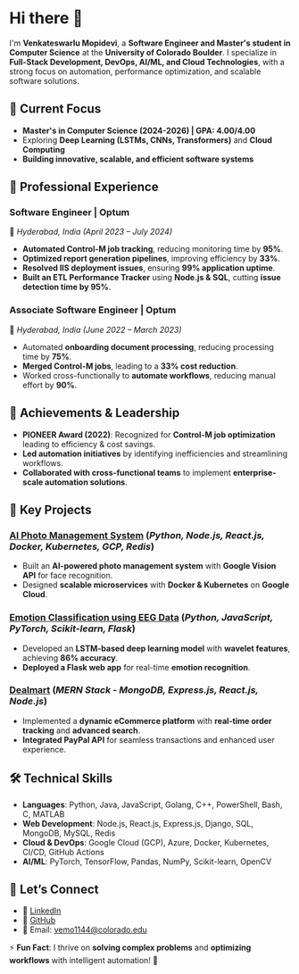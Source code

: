 # Hi there 👋  
I'm **Venkateswarlu Mopidevi**, a **Software Engineer and Master's student in Computer Science** at the **University of Colorado Boulder**. I specialize in **Full-Stack Development, DevOps, AI/ML, and Cloud Technologies**, with a strong focus on automation, performance optimization, and scalable software solutions.

## 🔭 **Current Focus**

- **Master's in Computer Science (2024-2026) | GPA: 4.00/4.00**
- Exploring **Deep Learning (LSTMs, CNNs, Transformers)** and **Cloud Computing**
- **Building innovative, scalable, and efficient software systems**

## 🌟 **Professional Experience**

### **Software Engineer | Optum**
📍 *Hyderabad, India (April 2023 – July 2024)*
- **Automated Control-M job tracking**, reducing monitoring time by **95%**.
- **Optimized report generation pipelines**, improving efficiency by **33%**.
- **Resolved IIS deployment issues**, ensuring **99% application uptime**.
- **Built an ETL Performance Tracker** using **Node.js & SQL**, cutting **issue detection time by 95%**.

### **Associate Software Engineer | Optum**
📍 *Hyderabad, India (June 2022 – March 2023)*
- Automated **onboarding document processing**, reducing processing time by **75%**.
- **Merged Control-M jobs**, leading to a **33% cost reduction**.
- Worked cross-functionally to **automate workflows**, reducing manual effort by **90%**.

## 🎯 **Achievements & Leadership**
- **PIONEER Award (2022)**: Recognized for **Control-M job optimization** leading to efficiency & cost savings.
- **Led automation initiatives** by identifying inefficiencies and streamlining workflows.
- **Collaborated with cross-functional teams** to implement **enterprise-scale automation solutions**.

## 🚀 **Key Projects**

### **[AI Photo Management System](https://github.com/Mopidevi18/ai-photo-management-system)** (*Python, Node.js, React.js, Docker, Kubernetes, GCP, Redis*)
- Built an **AI-powered photo management system** with **Google Vision API** for face recognition.
- Designed **scalable microservices** with **Docker & Kubernetes** on **Google Cloud**.

### **[Emotion Classification using EEG Data](https://github.com/Mopidevi18/emotion-classification-eeg)** (*Python, JavaScript, PyTorch, Scikit-learn, Flask*)
- Developed an **LSTM-based deep learning model** with **wavelet features**, achieving **86% accuracy**.
- **Deployed a Flask web app** for real-time **emotion recognition**.

### **[Dealmart](https://github.com/Mopidevi18/dealmart)** (*MERN Stack - MongoDB, Express.js, React.js, Node.js*)
- Implemented a **dynamic eCommerce platform** with **real-time order tracking** and **advanced search**.
- **Integrated PayPal API** for seamless transactions and enhanced user experience.

## 🛠️ **Technical Skills**

- **Languages**: Python, Java, JavaScript, Golang, C++, PowerShell, Bash, C, MATLAB  
- **Web Development**: Node.js, React.js, Express.js, Django, SQL, MongoDB, MySQL, Redis  
- **Cloud & DevOps**: Google Cloud (GCP), Azure, Docker, Kubernetes, CI/CD, GitHub Actions  
- **AI/ML**: PyTorch, TensorFlow, Pandas, NumPy, Scikit-learn, OpenCV  

## 💬 **Let’s Connect**

- 🔗 [LinkedIn](https://www.linkedin.com/in/mvenkatesh18/)  
- 🔗 [GitHub](https://github.com/Mopidevi18)  
- 📧 Email: vemo1144@colorado.edu  

⚡ **Fun Fact**: I thrive on **solving complex problems** and **optimizing workflows** with intelligent automation! 🚀
